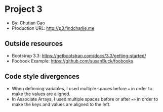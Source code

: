 # Project 3
+ By: Chutian Gao
+ Production URL: <http://p3.findcharlie.me>

## Outside resources
+ Bootstrap 3.3: <https://getbootstrap.com/docs/3.3/getting-started/>
+ Foobook Example: <https://github.com/susanBuck/foobooks>

## Code style divergences
+ When definning variables, I used multiple spaces before `=`  in order to make the values are aligned. 
+ In Associate Arrays, I used multiple spaces before or after `=>` in order to make the keys and values are aligned to the left. 
